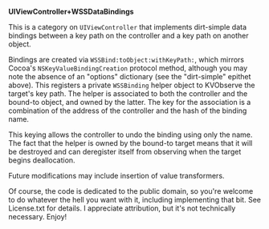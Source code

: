 **UIViewController+WSSDataBindings**

This is a category on `UIViewController` that implements dirt-simple data bindings between a key path on the controller and a key path on another object.

Bindings are created via `WSSBind:toObject:withKeyPath:`, which mirrors Cocoa's `NSKeyValueBindingCreation` protocol method, although you may note the absence of an "options" dictionary (see the "dirt-simple" epithet above). This registers a private `WSSBinding` helper object to KVObserve the target's key path. The helper is associated to both the controller and the bound-to object, and owned by the latter. The key for the association is a combination of the address of the controller and the hash of the binding name. 

This keying allows the controller to undo the binding using only the name. The  fact that the helper is owned by the bound-to target means that it will be  destroyed and can deregister itself from observing when the target begins  deallocation.

Future modifications may include insertion of value transformers.

Of course, the code is dedicated to the public domain, so you're welcome to do whatever the hell you want with it, including implementing that bit. See License.txt for details. I appreciate attribution, but it's not technically necessary. Enjoy!